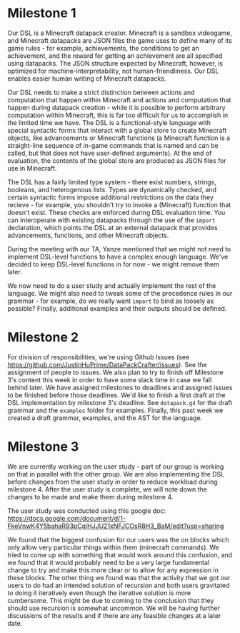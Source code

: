 # Milestone 1

Our DSL is a Minecraft datapack creator. Minecraft is a sandbox videogame, and Minecraft datapacks are JSON files the game uses to define many of its game rules - for example, achievements, the conditions to get an achievement, and the reward for getting an achievement are all specified using datapacks. The JSON structure expected by Minecraft, however, is optimized for machine-interpretability, not human-friendliness. Our DSL enables easier human writing of Minecraft datapacks.

Our DSL needs to make a strict distinction between actions and computation that happen within Minecraft and actions and computation that happen during datapack creation - while it is possible to perform arbitrary computation within Minecraft, this is far too difficult for us to accomplish in the limited time we have. The DSL is a functional-style language with special syntactic forms that interact with a global store to create Minecraft objects, like advancements or Minecraft functions (a Minecraft function is a straight-line sequence of in-game commands that is named and can be called, but that does not have user-defined arguments). At the end of evaluation, the contents of the global store are produced as JSON files for use in Minecraft.

The DSL has a fairly limited type system - there exist numbers, strings, booleans, and heterogenous lists. Types are dynamically checked, and certain syntactic forms impose additional restrictions on the data they recieve - for example, you shouldn't try to invoke a (Minecraft) function that doesn't exist. These checks are enforced during DSL evaluation time. You can interoperate with existing datapacks through the use of the `import` declaration, which points the DSL at an external datapack that provides advancements, functions, and other Minecraft objects.

During the meeting with our TA, Yanze mentioned that we might not need to implement DSL-level functions to have a complex enough language. We've decided to keep DSL-level functions in for now - we might remove them later.

We now need to do a user study and actually implement the rest of the language. We might also need to tweak some of the precedence rules in our grammar - for example, do we really want `import` to bind as loosely as possible? Finally, additional examples and their outputs should be defined.

# Milestone 2

For division of responsibilities, we're using Github Issues (see <https://github.com/JustinHuPrime/DataPackCrafter/issues>). See the assignment of people to issues. We also plan to try to finish off Milestone 3's content this week in order to have some slack time in case we fall behind later. We have assigned milestones to deadlines and assigned issues to be finished before those deadlines. We'd like to finish a first draft at the DSL implementation by milestone 3's deadline. See `datapack.g4` for the draft grammar and the `examples` folder for examples. Finally, this past week we created a draft grammar, examples, and the AST for the language.

# Milestone 3

We are currently working on the user study - part of our group is working on that in parallel with the other group. We are also implementing the DSL before changes from the user study in order to reduce workload during milestone 4. After the user study is complete, we will note down the changes to be made and make them during milestone 4.

The user study was conducted using this google doc: https://docs.google.com/document/d/1-FkeVnwK4Y5bahaR93pCqiHJJU21xNFJCOsR8H3_BaM/edit?usp=sharing

We found that the biggest confusion for our users was the on blocks which only allow very particular things within them (minecraft commands). We tried to come up with something that would work around this confusion, and we found that it would probably need to be a very large fundamental change to try and make this more clear or to allow for any expression in these blocks. The other thing we found was that the activity that we got our users to do had an intended solution of recursion and both users gravitated to doing it iteratively even though the iterative solution is more cumbersome. This might be due to coming to the conclusion that they should use recursion is somewhat uncommon. We will be having further discussions of the results and if there are any feasible changes at a later date.